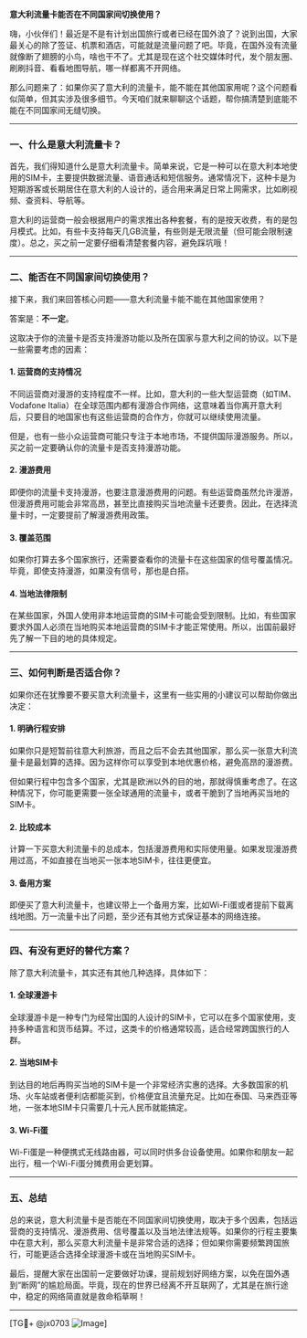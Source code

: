 **意大利流量卡能否在不同国家间切换使用？**

嗨，小伙伴们！最近是不是有计划出国旅行或者已经在国外浪了？说到出国，大家最关心的除了签证、机票和酒店，可能就是流量问题了吧。毕竟，在国外没有流量就像断了翅膀的小鸟，啥也干不了。尤其是现在这个社交媒体时代，发个朋友圈、刷刷抖音、看看地图导航，哪一样都离不开网络。

那么问题来了：如果你买了意大利的流量卡，能不能在其他国家用呢？这个问题看似简单，但其实涉及很多细节。今天咱们就来聊聊这个话题，帮你搞清楚到底能不能在不同国家间无缝切换。

---

### **一、什么是意大利流量卡？**

首先，我们得知道什么是意大利流量卡。简单来说，它是一种可以在意大利本地使用的SIM卡，主要提供数据流量、语音通话和短信服务。通常情况下，这种卡是为短期游客或长期居住在意大利的人设计的，适合用来满足日常上网需求，比如刷视频、查资料、导航等。

意大利的运营商一般会根据用户的需求推出各种套餐，有的是按天收费，有的是包月模式。比如，有些卡支持每天几GB流量，有些则是无限流量（但可能会限制速度）。总之，买之前一定要仔细看清楚套餐内容，避免踩坑哦！

---

### **二、能否在不同国家间切换使用？**

接下来，我们来回答核心问题——意大利流量卡能不能在其他国家使用？

答案是：**不一定**。

这取决于你的流量卡是否支持漫游功能以及所在国家与意大利之间的协议。以下是一些需要考虑的因素：

#### 1. **运营商的支持情况**
   不同运营商对漫游的支持程度不一样。比如，意大利的一些大型运营商（如TIM、Vodafone Italia）在全球范围内都有漫游合作网络，这意味着当你离开意大利后，只要目的地国家也有这些运营商的合作方，你就可以继续使用流量。

   但是，也有一些小众运营商可能只专注于本地市场，不提供国际漫游服务。所以，买之前一定要确认你的流量卡是否支持漫游功能。

#### 2. **漫游费用**
   即便你的流量卡支持漫游，也要注意漫游费用的问题。有些运营商虽然允许漫游，但漫游费用可能会非常高昂，甚至比直接购买当地流量卡还要贵。因此，在选择流量卡时，一定要提前了解漫游费用政策。

#### 3. **覆盖范围**
   如果你打算去多个国家旅行，还需要查看你的流量卡在这些国家的信号覆盖情况。毕竟，即使支持漫游，如果没有信号，那也是白搭。

#### 4. **当地法律限制**
   在某些国家，外国人使用非本地运营商的SIM卡可能会受到限制。比如，有些国家要求外国人必须在当地购买本地运营商的SIM卡才能正常使用。所以，出国前最好先了解一下目的地的具体规定。

---

### **三、如何判断是否适合你？**

如果你还在犹豫要不要买意大利流量卡，这里有一些实用的小建议可以帮助你做出决定：

#### 1. **明确行程安排**
   如果你只是短暂前往意大利旅游，而且之后不会去其他国家，那么买一张意大利流量卡是最划算的选择。因为这样你可以享受到本地优惠价格，避免高昂的漫游费。

   但如果行程中包含多个国家，尤其是欧洲以外的目的地，那就得慎重考虑了。在这种情况下，你可能更需要一张全球通用的流量卡，或者干脆到了当地再买当地的SIM卡。

#### 2. **比较成本**
   计算一下买意大利流量卡的总成本，包括漫游费用和实际使用量。如果发现漫游费用过高，不如直接在当地买一张本地SIM卡，往往更便宜。

#### 3. **备用方案**
   即便买了意大利流量卡，也建议带上一个备用方案，比如Wi-Fi蛋或者提前下载离线地图。万一流量卡出了问题，至少还有其他方式保证基本的网络连接。

---

### **四、有没有更好的替代方案？**

除了意大利流量卡，其实还有其他几种选择，具体如下：

#### 1. **全球漫游卡**
   全球漫游卡是一种专门为经常出国的人设计的SIM卡，它可以在多个国家使用，支持多种语言和货币结算。不过，这类卡的价格通常较高，适合经常跨国旅行的人群。

#### 2. **当地SIM卡**
   到达目的地后再购买当地的SIM卡是一个非常经济实惠的选择。大多数国家的机场、火车站或者便利店都能买到，价格便宜且流量充足。比如在泰国、马来西亚等地，一张本地SIM卡只需要几十元人民币就能搞定。

#### 3. **Wi-Fi蛋**
   Wi-Fi蛋是一种便携式无线路由器，可以同时供多台设备使用。如果你和朋友一起出行，租一个Wi-Fi蛋分摊费用会更划算。

---

### **五、总结**

总的来说，意大利流量卡是否能在不同国家间切换使用，取决于多个因素，包括运营商的支持情况、漫游费用、信号覆盖以及当地法律法规等。如果你的行程主要集中在意大利，那么买意大利流量卡是非常合适的选择；但如果你需要频繁跨国旅行，可能更适合选择全球漫游卡或在当地购买SIM卡。

最后，提醒大家在出国前一定要做好功课，提前规划好网络方案，以免在国外遇到“断网”的尴尬局面。毕竟，现在的世界已经离不开互联网了，尤其是在旅行途中，稳定的网络简直就是救命稻草啊！

---

[TG💪+ @jx0703 ![Image](https://github.com/user-attachments/assets/dbca1d08-cadb-493c-b0ec-ad6f7a83f270)]